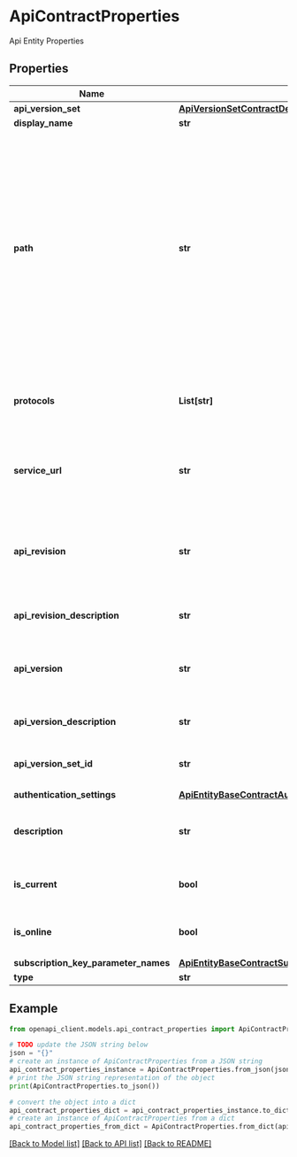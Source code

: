 # ApiContractProperties

Api Entity Properties

## Properties

Name | Type | Description | Notes
------------ | ------------- | ------------- | -------------
**api_version_set** | [**ApiVersionSetContractDetails**](ApiVersionSetContractDetails.md) |  | [optional] 
**display_name** | **str** | API name. | [optional] 
**path** | **str** | Relative URL uniquely identifying this API and all of its resource paths within the API Management service instance. It is appended to the API endpoint base URL specified during the service instance creation to form a public URL for this API. | 
**protocols** | **List[str]** | Describes on which protocols the operations in this API can be invoked. | [optional] 
**service_url** | **str** | Absolute URL of the backend service implementing this API. | [optional] 
**api_revision** | **str** | Describes the Revision of the Api. If no value is provided, default revision 1 is created | [optional] 
**api_revision_description** | **str** | Description of the Api Revision. | [optional] 
**api_version** | **str** | Indicates the Version identifier of the API if the API is versioned | [optional] 
**api_version_description** | **str** | Description of the Api Version. | [optional] 
**api_version_set_id** | **str** | A resource identifier for the related ApiVersionSet. | [optional] 
**authentication_settings** | [**ApiEntityBaseContractAuthenticationSettings**](ApiEntityBaseContractAuthenticationSettings.md) |  | [optional] 
**description** | **str** | Description of the API. May include HTML formatting tags. | [optional] 
**is_current** | **bool** | Indicates if API revision is current api revision. | [optional] [readonly] 
**is_online** | **bool** | Indicates if API revision is accessible via the gateway. | [optional] [readonly] 
**subscription_key_parameter_names** | [**ApiEntityBaseContractSubscriptionKeyParameterNames**](ApiEntityBaseContractSubscriptionKeyParameterNames.md) |  | [optional] 
**type** | **str** | Type of API. | [optional] 

## Example

```python
from openapi_client.models.api_contract_properties import ApiContractProperties

# TODO update the JSON string below
json = "{}"
# create an instance of ApiContractProperties from a JSON string
api_contract_properties_instance = ApiContractProperties.from_json(json)
# print the JSON string representation of the object
print(ApiContractProperties.to_json())

# convert the object into a dict
api_contract_properties_dict = api_contract_properties_instance.to_dict()
# create an instance of ApiContractProperties from a dict
api_contract_properties_from_dict = ApiContractProperties.from_dict(api_contract_properties_dict)
```
[[Back to Model list]](../README.md#documentation-for-models) [[Back to API list]](../README.md#documentation-for-api-endpoints) [[Back to README]](../README.md)


